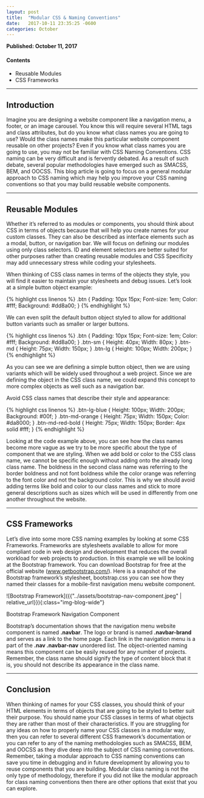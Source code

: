 ```yaml
---
layout: post
title:  "Modular CSS & Naming Conventions"
date:   2017-10-11 23:35:25 -0600
categories: October
---
```


<b>Published: October 11, 2017</b>

#### Contents
* Reusable Modules
* CSS Frameworks


****

## Introduction
Imagine you are designing a website component like a navigation menu, a footer, or an image carousel. You know this will require several HTML tags and class attributes, but do you know what class names you are going to use? Would the class names make this particular website component reusable on other projects? Even if you know what class names you are going to use, you may not be familiar with CSS Naming Conventions. CSS naming can be very difficult and is fervently debated. As a result of such debate, several popular methodologies have emerged such as SMACSS, BEM, and OOCSS. This blog article is going to focus on a general modular approach to CSS naming which may help you improve your CSS naming conventions so that you may build reusable website components. 

****

## Reusable Modules
Whether it’s referred to as modules or components, you should think about CSS in terms of objects because that will help you create names for your custom classes. They can also be described as interface elements such as a modal, button, or navigation bar. We will focus on defining our modules using only class selectors. ID and element selectors are better suited for other purposes rather than creating reusable modules and CSS Specificity may add unnecessary stress while coding your stylesheets.

When thinking of CSS class names in terms of the objects they style, you will find it easier to maintain your stylesheets and debug issues. Let’s look at a simple button object example:

{% highlight css linenos %}
.btn {
   Padding: 10px 15px;
   Font-size: 1em;
   Color: #fff;
   Background: #dd8a00;
}
{% endhighlight %}

We can even split the default button object styled to allow for additional button variants such as smaller or larger buttons.

{% highlight css linenos %}
.btn {
   Padding: 10px 15px;
   Font-size: 1em;
   Color: #fff;
   Background: #dd8a00;
}
.btn-sm {
   Height: 40px;
   Width: 80px;
}
.btn-md {
   Height: 75px;
   Width: 150px;
}
.btn-lg {
   Height: 100px;
   Width: 200px;
}
{% endhighlight %}

As you can see we are defining a simple button object, then we are using variants which will be widely used throughout a web project. Since we are defining the object in the CSS class name, we could expand this concept to more complex objects as well such as a navigation bar. 

Avoid CSS class names that describe their style and appearance:

{% highlight css linenos %}
.btn-lg-blue {
   Height: 100px;
   Width: 200px;
   Background: #00f;
}
.btn-md-orange {
   Height: 75px;
   Width: 150px;
   Color: #da8000;
}
.btn-md-red-bold {
   Height: 75px;
   Width: 150px;
   Border: 4px solid #fff;
}
{% endhighlight %}

Looking at the code example above, you can see how the class names become more vague as we try to be more specific about the type of component that we are styling. When we add bold or color to the CSS class name, we cannot be specific enough without adding onto the already long class name. The boldness in the second class name was referring to the border boldness and not font boldness while the color orange was referring to the font color and not the background color. This is why we should avoid adding terms like bold and color to our class names and stick to more general descriptions such as sizes which will be used in differently from one another throughout the website. 

****

## CSS Frameworks
Let’s dive into some more CSS naming examples by looking at some CSS Frameworks. Frameworks are stylesheets available to allow for more compliant code in web design and development that reduces the overall workload for web projects to production. In this example we will be looking at the Bootstrap framework. You can download Bootstrap for free at the official website (www.getbootstrap.com/). Here is a snapshot of the Bootstrap framework’s stylesheet, bootstrap.css you can see how they named their classes for a mobile-first navigation menu website component.  

![Bootstrap Framework]({{"../assets/bootstrap-nav-component.jpeg" | relative_url}}){:class="img-blog-wide"}
<div class="text-center blog-caption">
Bootstrap Framework Navigation Component
</div>

Bootstrap’s documentation shows that the navigation menu website component is named <b>.navbar</b>. The logo or brand is named <b>.navbar-brand</b> and serves as a link to the home page. Each link in the navigation menu is a part of the <b>.nav .navbar-nav</b> unordered list. The object-oriented naming means this component can be easily reused for any number of projects. Remember, the class name should signify the type of content block that it is, you should not describe its appearance in the class name. 

****

## Conclusion
When thinking of names for your CSS classes, you should think of your HTML elements in terms of objects that are going to be styled to better suit their purpose. You should name your CSS classes in terms of what objects they are rather than most of their characteristics. If you are struggling for any ideas on how to properly name your CSS classes in a modular way, then you can refer to several different CSS framework’s documentation or you can refer to any of the naming methodologies such as SMACSS, BEM, and OOCSS as they dive deep into the subject of CSS naming conventions. Remember, taking a modular approach to CSS naming conventions can save you time in debugging and in future development by allowing you to reuse components that you are building. Modular class naming is not the only type of methodology, therefore if you did not like the modular approach for class naming conventions then there are other options that exist that you can explore. 


